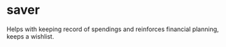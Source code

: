# saver
Helps with keeping record of spendings and reinforces financial planning, keeps a wishlist.
